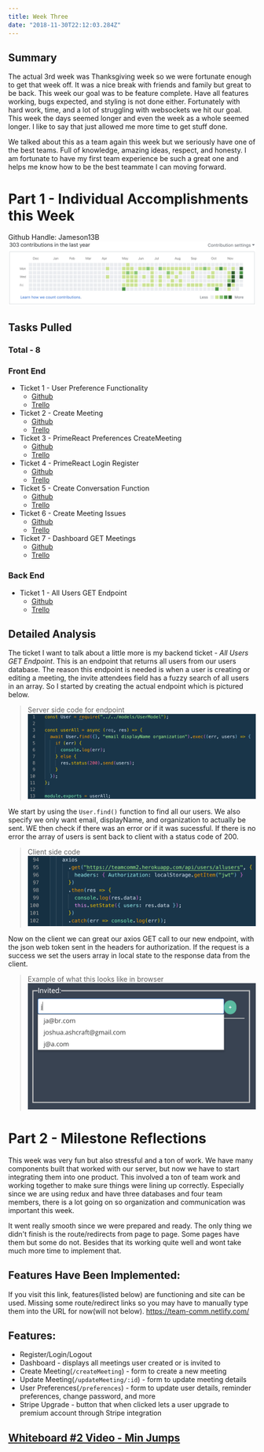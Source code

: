 ```yaml
---
title: Week Three
date: "2018-11-30T22:12:03.284Z"
---
```


## Summary
The actual 3rd week was Thanksgiving week so we were fortunate enough to get that week off. It was a nice break with friends and family but great to be back. This week our goal was to be feature complete. Have all features working, bugs expected, and styling is not done either. Fortunately with hard work, time, and a lot of struggling with websockets we hit our goal. This week the days seemed longer and even the week as a whole seemed longer. I like to say that just allowed me more time to get stuff done.

We talked about this as a team again this week but we seriously have one of the best teams. Full of knowledge, amazing ideas, respect, and honesty. I am fortunate to have my first team experience be such a great one and helps me know how to be the best teammate I can moving forward.

# Part 1 - Individual Accomplishments this Week
Github Handle: Jameson13B
![Github Graph](./graph.png)

## Tasks Pulled

### Total - 8

### Front End
* Ticket 1 - User Preference Functionality
  * [Github](https://github.com/Lambda-School-Labs/Labs8-TeamComms/pull/48)
  * [Trello](https://trello.com/c/LJp9HgUP)
* Ticket 2 - Create Meeting
  * [Github](https://github.com/Lambda-School-Labs/Labs8-TeamComms/pull/53)
  * [Trello](https://trello.com/c/opIBwlgb)
* Ticket 3 - PrimeReact Preferences CreateMeeting
  * [Github](https://github.com/Lambda-School-Labs/Labs8-TeamComms/pull/56)
  * [Trello](https://trello.com/c/xvPGy0tx)
* Ticket 4 - PrimeReact Login Register
  * [Github](https://github.com/Lambda-School-Labs/Labs8-TeamComms/pull/61)
  * [Trello](https://trello.com/c/kuecJvXF)
* Ticket 5 - Create Conversation Function
  * [Github](https://github.com/Lambda-School-Labs/Labs8-TeamComms/pull/63)
  * [Trello](https://trello.com/c/c3TE0iVk)
* Ticket 6 - Create Meeting Issues
  * [Github](https://github.com/Lambda-School-Labs/Labs8-TeamComms/pull/64)
  * [Trello](https://trello.com/c/0JrL7icD)
* Ticket 7 - Dashboard GET Meetings
  * [Github](https://github.com/Lambda-School-Labs/Labs8-TeamComms/pull/68)
  * [Trello](https://trello.com/c/bNc5y03K)

### Back End
* Ticket 1 - All Users GET Endpoint
  * [Github](https://github.com/Lambda-School-Labs/Labs8-TeamComms/pull/58)
  * [Trello](https://trello.com/c/sYdTrvKv)

## Detailed Analysis
The ticket I want to talk about a little more is my backend ticket - *All Users GET Endpoint*. This is an endpoint that returns all users from our users database. The reason this endpoint is needed is when a user is creating or editing a meeting, the invite attendees field has a fuzzy search of all users in an array. So I started by creating the actual endpoint which is pictured below.

> Server side code for endpoint
> ![Server Code](./server_code.png)

We start by using the `User.find()` function to find all our users. We also specify we only want email, displayName, and organization to actually be sent. WE then check if there was an error or if it was sucessful. If there is no error the array of users is sent back to client with a status code of 200.

> Client side code
> ![Client Code](./client_code.png)

Now on the client we can great our axios GET call to our new endpoint, with the json web token sent in the headers for authorization. If the request is a success we set the users array in local state to the response data from the client.

> Example of what this looks like in browser
> ![Display Example](./display_example.png)

# Part 2 - Milestone Reflections
This week was very fun but also stressful and a ton of work. We have many components built that worked with our server, but now we have to start integrating them into one product. This involved a ton of team work and working together to make sure things were lining up correctly. Especially since we are using redux and have three databases and four team members, there is a lot going on so organization and communication was important this week.

It went really smooth since we were prepared and ready. The only thing we didn't finish is the route/redirects from page to page. Some pages have them but some do not. Besides that its working quite well and wont take much more time to implement that.

## Features Have Been Implemented:
If you visit this link, features(listed below) are functioning and site can be used. Missing some route/redirect links so you may have to manually type them into the URL for now(will not below).
https://team-comm.netlify.com/

## Features:
- Register/Login/Logout
- Dashboard - displays all meetings user created or is invited to
- Create Meeting(`/createMeeting`) - form to create a new meeting
- Update Meeting(`/updateMeeting/:id`) - form to update meeting details
- User Preferences(`/preferences`) - form to update user details, reminder preferences, change password, and more
- Stripe Upgrade - button that when clicked lets a user upgrade to premium account through Stripe integration

## [Whiteboard #2 Video - Min Jumps](https://youtu.be/YuYZ475fL04)